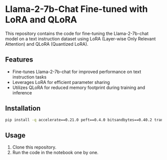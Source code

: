 # Llama-2-7b-Chat Fine-tuned with LoRA and QLoRA

This repository contains the code for fine-tuning the Llama-2-7b-chat model on a text instruction dataset using LoRA (Layer-wise Only Relevant Attention) and QLoRA (Quantized LoRA).

## Features

- Fine-tunes Llama-2-7b-chat for improved performance on text instruction tasks
- Leverages LoRA for efficient parameter sharing
- Utilizes QLoRA for reduced memory footprint during training and inference

## Installation

```Bash
pip install -q accelerate==0.21.0 peft==0.4.0 bitsandbytes==0.40.2 transformers==4.31.0 trl==0.4.7
```

## Usage

1. Clone this repository.
2. Run the code in the notebook one by one.
